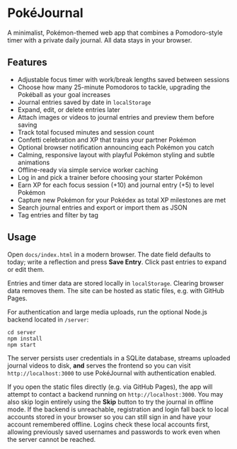 # PokéJournal

A minimalist, Pokémon-themed web app that combines a Pomodoro-style timer with a private daily journal. All data stays in your browser.

## Features

- Adjustable focus timer with work/break lengths saved between sessions
- Choose how many 25-minute Pomodoros to tackle, upgrading the Pokéball as your goal increases
- Journal entries saved by date in `localStorage`
- Expand, edit, or delete entries later
- Attach images or videos to journal entries and preview them before saving
- Track total focused minutes and session count
- Confetti celebration and XP that trains your partner Pokémon
- Optional browser notification announcing each Pokémon you catch
- Calming, responsive layout with playful Pokémon styling and subtle animations
- Offline-ready via simple service worker caching
- Log in and pick a trainer before choosing your starter Pokémon
- Earn XP for each focus session (+10) and journal entry (+5) to level Pokémon
- Capture new Pokémon for your Pokédex as total XP milestones are met
- Search journal entries and export or import them as JSON
- Tag entries and filter by tag

## Usage

Open `docs/index.html` in a modern browser. The date field defaults to today; write a reflection and press **Save Entry**. Click past entries to expand or edit them.

Entries and timer data are stored locally in `localStorage`. Clearing browser data removes them. The site can be hosted as static files, e.g. with GitHub Pages.

For authentication and large media uploads, run the optional Node.js backend located in `/server`:

```
cd server
npm install
npm start
```

The server persists user credentials in a SQLite database, streams uploaded
journal videos to disk, **and** serves the frontend so you can visit
`http://localhost:3000` to use PokéJournal with authentication enabled.

If you open the static files directly (e.g. via GitHub Pages), the app will
attempt to contact a backend running on `http://localhost:3000`. You may also
skip login entirely using the **Skip** button to try the journal in offline
mode. If the backend is unreachable, registration and login fall back to local
accounts stored in your browser so you can still sign in and have your account
remembered offline. Logins check these local accounts first, allowing previously
saved usernames and passwords to work even when the server cannot be reached.
